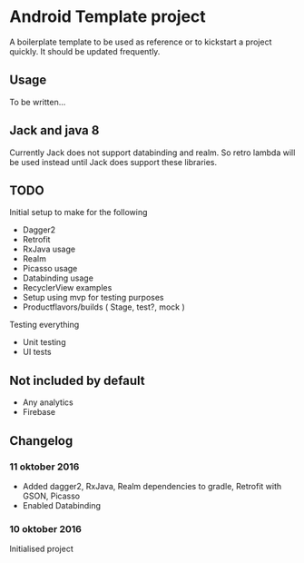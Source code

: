 # Android Template project

A boilerplate template to be used as reference or to kickstart a project quickly. It should be updated frequently.

## Usage

To be written...

## Jack and java 8

Currently Jack does not support databinding and realm. So retro lambda will be used instead until Jack does support these libraries.

## TODO

Initial setup to make for the following
* Dagger2
* Retrofit
* RxJava usage
* Realm
* Picasso usage
* Databinding usage
* RecyclerView examples
* Setup using mvp for testing purposes
* Productflavors/builds ( Stage, test?, mock )

Testing everything
* Unit testing
* UI tests

## Not included by default

* Any analytics
* Firebase

## Changelog


### 11 oktober 2016

* Added dagger2, RxJava, Realm dependencies to gradle, Retrofit with GSON, Picasso
* Enabled Databinding


### 10 oktober 2016
Initialised project